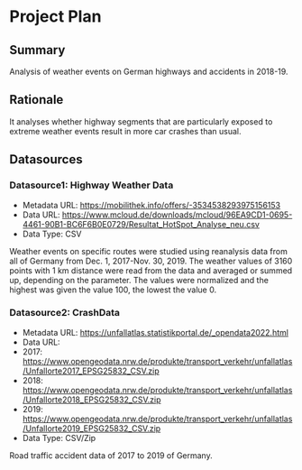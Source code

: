 # Project Plan

## Summary

<!-- Describe your data science project in max. 5 sentences. -->
Analysis of weather events on German highways and accidents in 2018-19. 

## Rationale

<!-- Outline the impact of the analysis, e.g. which pains it solves. -->
It analyses whether highway segments that are particularly exposed to extreme weather events result in more car crashes than usual.

## Datasources

<!-- Describe each datasources you plan to use in a section. Use the prefic "DatasourceX" where X is the id of the datasource. -->

### Datasource1: Highway Weather Data
* Metadata URL: https://mobilithek.info/offers/-3534538293975156153
* Data URL: https://www.mcloud.de/downloads/mcloud/96EA9CD1-0695-4461-90B1-BC6F6B0E0729/Resultat_HotSpot_Analyse_neu.csv
* Data Type: CSV

Weather events on specific routes were studied using reanalysis data from all of Germany from Dec. 1, 2017-Nov. 30, 2019. The weather values of 3160 points with 1 km distance were read from the data and averaged or summed up, depending on the parameter. The values were normalized and the highest was given the value 100, the lowest the value 0.

### Datasource2: CrashData 
* Metadata URL: https://unfallatlas.statistikportal.de/_opendata2022.html
* Data URL:
* 2017: https://www.opengeodata.nrw.de/produkte/transport_verkehr/unfallatlas/Unfallorte2017_EPSG25832_CSV.zip
* 2018: https://www.opengeodata.nrw.de/produkte/transport_verkehr/unfallatlas/Unfallorte2018_EPSG25832_CSV.zip
* 2019: https://www.opengeodata.nrw.de/produkte/transport_verkehr/unfallatlas/Unfallorte2019_EPSG25832_CSV.zip
* Data Type: CSV/Zip

Road traffic accident data of 2017 to 2019 of Germany.

